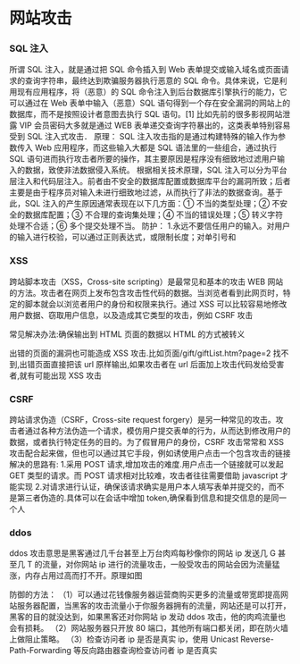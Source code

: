 # 网站攻击

### SQL 注入

所谓 SQL 注入，就是通过把 SQL 命令插入到 Web 表单提交或输入域名或页面请求的查询字符串，最终达到欺骗服务器执行恶意的 SQL 命令。具体来说，它是利用现有应用程序，将（恶意）的 SQL 命令注入到后台数据库引擎执行的能力，它可以通过在 Web 表单中输入（恶意）SQL 语句得到一个存在安全漏洞的网站上的数据库，而不是按照设计者意图去执行 SQL 语句。[1] 比如先前的很多影视网站泄露 VIP 会员密码大多就是通过 WEB 表单递交查询字符暴出的，这类表单特别容易受到 SQL 注入式攻击．
原理：
SQL 注入攻击指的是通过构建特殊的输入作为参数传入 Web 应用程序，而这些输入大都是 SQL 语法里的一些组合，通过执行 SQL 语句进而执行攻击者所要的操作，其主要原因是程序没有细致地过滤用户输入的数据，致使非法数据侵入系统。
根据相关技术原理，SQL 注入可以分为平台层注入和代码层注入。前者由不安全的数据库配置或数据库平台的漏洞所致；后者主要是由于程序员对输入未进行细致地过滤，从而执行了非法的数据查询。基于此，SQL 注入的产生原因通常表现在以下几方面：① 不当的类型处理；② 不安全的数据库配置；③ 不合理的查询集处理；④ 不当的错误处理；⑤ 转义字符处理不合适；⑥ 多个提交处理不当。
防护： 1.永远不要信任用户的输入。对用户的输入进行校验，可以通过正则表达式，或限制长度；对单引号和

### XSS

跨站脚本攻击（XSS，Cross-site scripting）是最常见和基本的攻击 WEB 网站的方法。攻击者在网页上发布包含攻击性代码的数据。当浏览者看到此网页时，特定的脚本就会以浏览者用户的身份和权限来执行。通过 XSS 可以比较容易地修改用户数据、窃取用户信息，以及造成其它类型的攻击，例如 CSRF 攻击

常见解决办法:确保输出到 HTML 页面的数据以 HTML 的方式被转义

出错的页面的漏洞也可能造成 XSS 攻击.比如页面/gift/giftList.htm?page=2 找不到,出错页面直接把该 url 原样输出,如果攻击者在 url 后面加上攻击代码发给受害者,就有可能出现 XSS 攻击

### CSRF

跨站请求伪造（CSRF，Cross-site request forgery）是另一种常见的攻击。攻击者通过各种方法伪造一个请求，模仿用户提交表单的行为，从而达到修改用户的数据，或者执行特定任务的目的。为了假冒用户的身份，CSRF 攻击常常和 XSS 攻击配合起来做，但也可以通过其它手段，例如诱使用户点击一个包含攻击的链接
解决的思路有: 1.采用 POST 请求,增加攻击的难度.用户点击一个链接就可以发起 GET 类型的请求。而 POST 请求相对比较难，攻击者往往需要借助 javascript 才能实现 2.对请求进行认证，确保该请求确实是用户本人填写表单并提交的，而不是第三者伪造的.具体可以在会话中增加 token,确保看到信息和提交信息的是同一个人

### ddos

ddos 攻击意思是黑客通过几千台甚至上万台肉鸡每秒像你的网站 ip 发送几 G 甚至几 T 的流量，对你网站 ip 进行的流量攻击，一般受攻击的网站会因为流量猛涨，内存占用过高而打不开。原理如图

防御的方法：
（1）可以通过花钱像服务器运营商购买更多的流量或带宽即提高网站服务器配置，当黑客的攻击流量小于你服务器拥有的流量，网站还是可以打开，黑客的目的就没达到，如果黑客还对你网站 ip 发动 ddos 攻击，他的肉鸡流量也会有损耗。
（2）网站服务器只开放 80 端口，其他所有端口都关闭，即在防火墙上做阻止策略。
（3）检查访问者 ip 是否是真实 ip，使用 Unicast Reverse-Path-Forwarding 等反向路由器查询检查访问者 ip 是否真实
